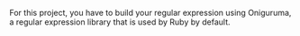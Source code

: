 For this project, you have to build your regular expression using Oniguruma, a regular expression library that is used by Ruby by default.
